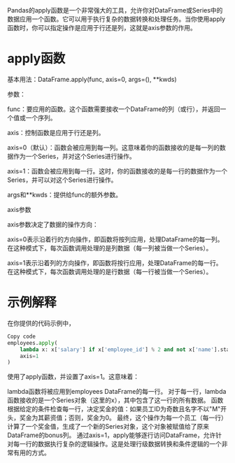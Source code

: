 Pandas的apply函数是一个非常强大的工具，允许你对DataFrame或Series中的数据应用一个函数。它可以用于执行复杂的数据转换和处理任务。当你使用apply函数时，你可以指定操作是应用于行还是列，这就是axis参数的作用。

# apply函数

基本用法：DataFrame.apply(func, axis=0, args=(), **kwds)

参数：

func：要应用的函数。这个函数需要接收一个DataFrame的列（或行），并返回一个值或一个序列。

axis：控制函数是应用于行还是列。

axis=0（默认）：函数会被应用到每一列。这意味着你的函数接收的是每一列的数据作为一个Series，并对这个Series进行操作。

axis=1：函数会被应用到每一行。这时，你的函数接收的是每一行的数据作为一个Series，并可以对这个Series进行操作。

args和**kwds：提供给func的额外参数。

axis参数

axis参数决定了数据的操作方向：

axis=0表示沿着行的方向操作，即函数将按列应用，处理DataFrame的每一列。在这种模式下，每次函数调用处理的是列数据（每一列被当做一个Series）。

axis=1表示沿着列的方向操作，即函数将按行应用，处理DataFrame的每一行。在这种模式下，每次函数调用处理的是行数据（每一行被当做一个Series）。

# 示例解释
在你提供的代码示例中，

```python
Copy code
employees.apply(
    lambda x: x['salary'] if x['employee_id'] % 2 and not x['name'].startswith('M') else 0, 
    axis=1
)
```

使用了apply函数，并设置了axis=1。这意味着：

lambda函数将被应用到employees DataFrame的每一行。
对于每一行，lambda函数接收的是一个Series对象（这里的x），其中包含了这一行的所有数据。
函数根据给定的条件检查每一行，决定奖金的值：如果员工ID为奇数且名字不以"M"开头，奖金为其薪资值；否则，奖金为0。
最终，这个操作为每一个员工（每一行）计算了一个奖金值，生成了一个新的Series对象，这个对象被赋值给了原来DataFrame的bonus列。
通过axis=1，apply能够逐行访问DataFrame，允许针对每一行的数据执行复杂的逻辑操作。这是处理行级数据转换和条件逻辑的一个非常有用的方式。
